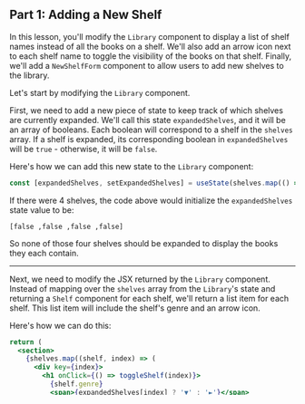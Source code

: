 ## Part 1: Adding a New Shelf

In this lesson, you'll modify the `Library` component to display a list of shelf names instead of all the books on a shelf. We'll also add an arrow icon next to each shelf name to toggle the visibility of the books on that shelf. Finally, we'll add a `NewShelfForm` component to allow users to add new shelves to the library.

Let's start by modifying the `Library` component. 

First, we need to add a new piece of state to keep track of which shelves are currently expanded. We'll call this state `expandedShelves`, and it will be an array of booleans. Each boolean will correspond to a shelf in the `shelves` array. If a shelf is expanded, its corresponding boolean in `expandedShelves` will be `true` - otherwise, it will be `false`.

Here's how we can add this new state to the `Library` component:

```jsx
const [expandedShelves, setExpandedShelves] = useState(shelves.map(() => false));
```

If there were 4 shelves, the code above would initialize the `expandedShelves` state value to be:

`[false ,false ,false ,false]`

So none of those four shelves should be expanded to display the books they each contain.

----

Next, we need to modify the JSX returned by the `Library` component. Instead of mapping over the `shelves` array from the `Library`'s state and returning a `Shelf` component for each shelf, we'll return a list item for each shelf. This list item will include the shelf's genre and an arrow icon. 

Here's how we can do this:

```jsx
return (
  <section>
    {shelves.map((shelf, index) => (
      <div key={index}>
        <h1 onClick={() => toggleShelf(index)}> 
          {shelf.genre} 
          <span>{expandedShelves[index] ? '▼' : '►'}</span>
        </h1>
        {expandedShelves[index] && <Shelf genre={shelf.genre} books={shelf.books} />}
      </div>
    ))}
  </section>
);
```

When the arrow icon is clicked, we'll toggle the visibility of the corresponding `Shelf` component by adding an `onClick` to the `h1` which invokes a function to modify whether that Shelf is expanded or not.

```jsx
...
        <h1 onClick={() => toggleShelf(index)}> 
...
```

This handler calls a function called `toggleShelf`: 

```jsx
const toggleShelf = (index) => {
    setExpandedShelves(expandedShelves.map((expanded, i) => (i === index ? !expanded : expanded)));
};
```

The `toggleShelf` function accepts an index and toggles the boolean at that index in the `expandedShelves` array. So, if someone clicks on the the second of four shelves (`expandedShelves[1]`), the `expandedShelves` state value would change from this:

`[false, false, false, false]`

to this:

`[false, true, false, false]`


In the above mapping of shelves, this line

```jsx
{expandedShelves[index] && <Shelf genre={shelf.genre} books={shelf.books} />}
```

is responsible for determining the visibility of a `Shelf` component for a book. If `expandedShelves[index]` is truthy, the `Shelf` will render, otherwise nothing will appear beneath the `h1`.


----

Finally, we need to add a `NewShelfForm` component. This component will be similar to the `NewBookForm` component. It will include a form with an input field for the genre of the new shelf and a submit button. When the form is submitted, it will call a function passed as a prop to add the new shelf to the `shelves` state in the `Library` component.


```jsx
const NewShelfForm = ({ addShelf }) => {
  const [genre, setGenre] = useState('');

  const handleSubmit = (event) => {
    event.preventDefault();
    addShelf({ genre, books: [] });
    setGenre('');
  };

  return (
    <form onSubmit={handleSubmit}>
      <input
        type="text"
        value={genre}
        onChange={(e) => setGenre(e.target.value)}
        placeholder="Genre"
      />
      <button type="submit">Add Shelf</button>
    </form>
  );
};
```

In the `NewShelfForm` component, we have a `useState` hook that keeps track of the genre of the new shelf. The `handleSubmit` function prevents the default form submission behavior, calls the `addShelf` function (passed as a prop) with the new genre, and then resets the genre to an empty string.

The JSX returned by the `NewShelfForm` component includes a form with an input field and a submit button. The `value` prop of the input field is set to the current genre, and the `onChange` prop is set to a function that updates the genre with the new input value.

Finally, we need to add the `NewShelfForm` component to the `Library` component and pass the `addShelf` function as a prop. The `addShelf` function should add the new shelf to the `shelves` state and add a new `false` value to the `expandedShelves` state.

We can modify the `Library` component with the below function and component addition.

```jsx
const addShelf = (newShelf) => {
  setShelves([...shelves, newShelf]);
  setExpandedShelves([...expandedShelves, false]);
};

return (
  <section>
    <NewShelfForm addShelf={addShelf} />
    {shelves.map((shelf, index) => (
      // ...
    ))}
  </section>
);
```

In the code above, the `addShelf` function uses the spread operator (`...`) to create a new array that includes all current shelves and the new shelf. This new array is then set as the new `shelves` state. Similarly, a new `false` value is added to the `expandedShelves` state.

You've now added a new shelf to your library 😮‍💨

In the next lesson, we'll learn how to update the `Library` state after a Book gets added to a Shelf. 

> If you are unclear on what you just did, do not proceed. Re-read this lesson and look at the code line by line. If you need to ask questions, then do so but do not just click through in order to "finish".
